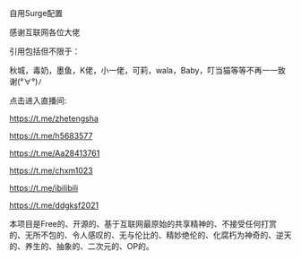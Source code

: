 
自用Surge配置

感谢互联网各位大佬

引用包括但不限于：

秋城，毒奶，墨鱼，K佬，小一佬，可莉，wala，Baby，叮当猫等等不再一一致谢(°∀°)ﾉ

点击进入直播间:

https://t.me/zhetengsha

https://t.me/h5683577

https://t.me/Aa28413761

https://t.me/chxm1023

https://t.me/ibilibili

https://t.me/ddgksf2021


本项目是Free的、开源的、基于互联网最原始的共享精神的、不接受任何打赏的、无所不包的、令人感叹的、无与伦比的、精妙绝伦的、化腐朽为神奇的、逆天的、养生的、抽象的、二次元的、OP的。
